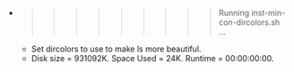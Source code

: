 * >>>>>>>>> Running inst-min-con-dircolors.sh ...
  * Set dircolors to use  to make ls more beautiful.
  * Disk size = 931092K. Space Used = 24K. Runtime = 00:00:00:00.
